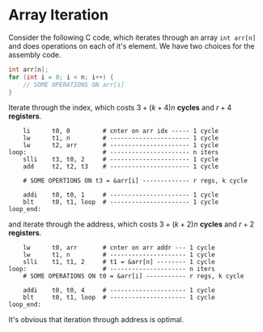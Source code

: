 # Array Iteration

Consider the following C code, which iterates through an array `int arr[n]` and does operations on each of it's element. We have two choices for the assembly code.

```c
int arr[n];
for (int i = 0; i < n; i++) {
    // SOME OPERATIONS ON arr[i]
}
```

Iterate through the index, which costs $3+(k+4)n$ **cycles** and $r+4$ **registers**.

```
    li      t0, 0         # cnter on arr idx ----- 1 cycle
    lw      t1, n         # ---------------------- 1 cycle
    lw      t2, arr       # ---------------------- 1 cycle
loop:                     # ---------------------- n iters
    slli    t3, t0, 2     # ---------------------- 1 cycle
    add     t2, t2, t3    # ---------------------- 1 cycle

    # SOME OPERTIONS ON t3 = &arr[i] ------------- r regs, k cycle
    
    addi    t0, t0, 1     # ---------------------- 1 cycle
    blt     t0, t1, loop  # ---------------------- 1 cycle
loop_end:
```

and iterate through the address, which costs $3+(k+2)n$ **cycles** and $r+2$ **registers**.

```
    lw      t0, arr       # cnter on arr addr --- 1 cycle
    lw      t1, n         # --------------------- 1 cycle
    slli    t1, t1, 2     # t1 = &arr[n] -------- 1 cycle
loop:                     # --------------------- n iters
    # SOME OPERATIONS ON t0 = &arr[i] ----------- r regs, k cycle
    
    addi    t0, t0, 4     # --------------------- 1 cycle
    blt     t0, t1, loop  # --------------------- 1 cycle
loop_end:
```

It's obvious that iteration through address is optimal.